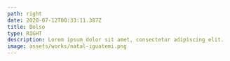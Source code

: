 ```yaml
---
path: right
date: 2020-07-12T00:33:11.387Z
title: Bolso
type: RIGHT
description: Lorem ipsum dolor sit amet, consectetur adipiscing elit.
image: assets/works/natal-iguatemi.png
---
```

